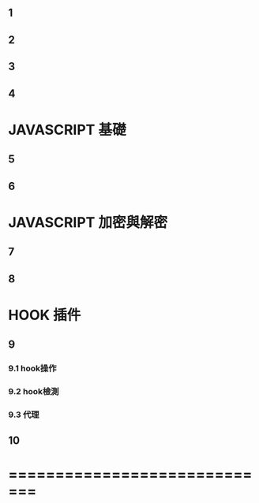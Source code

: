 ## 1

## 2

## 3

## 4



# JAVASCRIPT 基礎

## 5

## 6

# JAVASCRIPT 加密與解密

## 7

## 8





# HOOK 插件

## 9

### 9.1	hook操作



### 9.2	hook檢測



### 9.3	代理



## 10

# =============================
